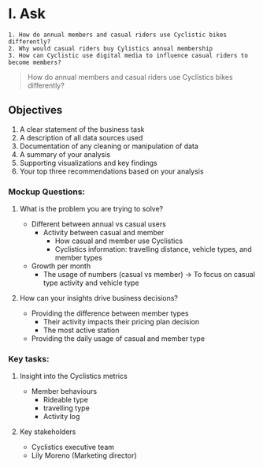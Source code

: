 # **I. Ask**
```Future Marketing Program
1. How do annual members and casual riders use Cyclistic bikes differently?
2. Why would casual riders buy Cylistics annual membership
3. How can Cyclistic use digital media to influence casual riders to become members?
```

> How do annual members and casual riders use Cyclistics bikes differently?

## **Objectives**

1. A clear statement of the business task
2. A description of all data sources used
3. Documentation of any cleaning or manipulation of data
4. A summary of your analysis
5. Supporting visualizations and key findings
6. Your top three recommendations based on your analysis


### **Mockup Questions:**

1. What is the problem you are trying to solve?
    - Different between annual vs casual users
        - Activity between casual and member
            - How casual and member use Cyclistics
            - Cyclistics information: travelling distance, vehicle types, and member types
    - Growth per month
        - The usage of numbers (casual vs member)
-> To focus on casual type activity and vehicle type

2. How can your insights drive business decisions?
    - Providing the difference between member types
        - Their activity impacts their pricing plan decision
        - The most active station
    - Providing the daily usage of casual and member type

### **Key tasks:**

1. Insight into the Cyclistics metrics
    - Member behaviours
        - Rideable type
        - travelling type
        - Activity log

2. Key stakeholders
    - Cyclistics executive team
    - Lily Moreno (Marketing director)

